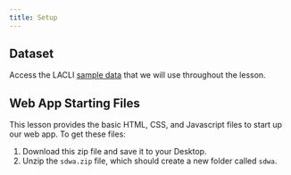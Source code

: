 ```yaml
---
title: Setup
---
```


## Dataset

Access the LACLI [sample data]([https://example.com/FIXME](https://docs.google.com/spreadsheets/d/19pTiNUP_PqqX0FlzMeEd5aZRWUj6lt9VU4SCwEm1f5I/edit?usp=sharing)) that we will use throughout the lesson.

## Web App Starting Files

This lesson provides the basic HTML, CSS, and Javascript files to start up our web app. To get these files:

1. Download this zip file and save it to your Desktop. 
2. Unzip the ```sdwa.zip``` file, which should create a new folder called ```sdwa```.
   
